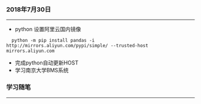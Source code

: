 

###  2018年7月30日
-----------------------------------------------------------------
 * python 设置阿里云国内镜像
  ```
    python -m pip install pandas -i http://mirrors.aliyun.com/pypi/simple/ --trusted-host mirrors.aliyun.com

  ```
 * 完成python自动更新HOST
 * 学习南京大学BMS系统



 ### 学习随笔
 -----------------------------------------------------------------
